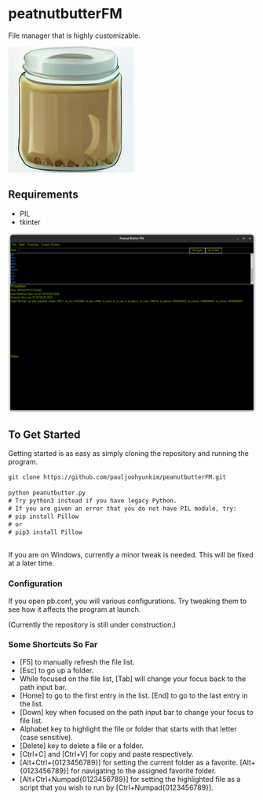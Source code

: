 # peatnutbutterFM
File manager that is highly customizable.

![Peanut Butter Icon](peanutbutter.jpg)

## Requirements
* PIL
* tkinter

![Screenshot with DARK MODE](docs/images/Screenshot%20from%202022-06-29%2020-45-26.png)

## To Get Started
Getting started is as easy as simply cloning the repository and running the program.

```
git clone https://github.com/pauljoohyunkim/peanutbutterFM.git

python peanutbutter.py
# Try python3 instead if you have legacy Python.
# If you are given an error that you do not have PIL module, try:
# pip install Pillow
# or
# pip3 install Pillow


```

If you are on Windows, currently a minor tweak is needed. This will be fixed at a later time.

### Configuration
If you open pb.conf, you will various configurations. Try tweaking them to see how it affects the program at launch.

(Currently the repository is still under construction.)

### Some Shortcuts So Far
* [F5] to manually refresh the file list.
* [Esc] to go up a folder.
* While focused on the file list, [Tab] will change your focus back to the path input bar.
* [Home] to go to the first entry in the list. [End] to go to the last entry in the list.
* [Down] key when focused on the path input bar to change your focus to file list.
* Alphabet key to highlight the file or folder that starts with that letter (case sensitive).
* [Delete] key to delete a file or a folder.
* [Ctrl+C] and [Ctrl+V] for copy and paste respectively.
* [Alt+Ctrl+{0123456789}] for setting the current folder as a favorite. [Alt+{0123456789}] for navigating to the assigned favorite folder.
* [Alt+Ctrl+Numpad{0123456789}] for setting the highlighted file as a script that you wish to run by [Ctrl+Numpad{0123456789}].
